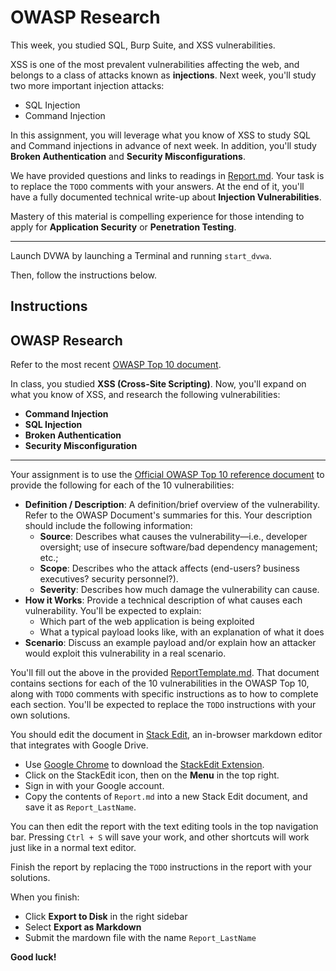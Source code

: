 # OWASP Research
This week, you studied SQL, Burp Suite, and XSS vulnerabilities.

XSS is one of the most prevalent vulnerabilities affecting the web, and belongs to a class of attacks known as **injections**. Next week, you'll study two more important injection attacks:
- SQL Injection
- Command Injection

In this assignment, you will leverage what you know of XSS to study SQL and Command injections in advance of next week. In addition, you'll study **Broken Authentication** and **Security Misconfigurations**.

We have provided questions and links to readings in [Report.md](Report.md). Your task is to replace the `TODO` comments with your answers. At the end of it, you'll have a fully documented technical write-up about **Injection Vulnerabilities**.

Mastery of this material is compelling experience for those intending to apply for **Application Security** or **Penetration Testing**.

---

Launch DVWA by launching a Terminal and running `start_dvwa`.

Then, follow the instructions below.

## Instructions
## OWASP Research
Refer to the most recent [OWASP Top 10 document](https://www.owasp.org/images/7/72/OWASP_Top_10-2017_%28en%29.pdf.pdf).

In class, you studied **XSS (Cross-Site Scripting)**. Now, you'll expand on what you know of XSS, and research the following vulnerabilities:
- **Command Injection**
- **SQL Injection**
- **Broken Authentication**
- **Security Misconfiguration**

---

Your assignment is to use the [Official OWASP Top 10 reference document](https://www.owasp.org/images/7/72/OWASP_Top_10-2017_%28en%29.pdf.pdf) to provide the following for each of the 10 vulnerabilities:
- **Definition / Description**: A definition/brief overview of the vulnerability. Refer to the OWASP Document's summaries for this. Your description should include the following information:
  - **Source**: Describes what causes the vulnerability—i.e., developer oversight; use of insecure software/bad dependency management; etc.;
  - **Scope**: Describes who the attack affects (end-users? business executives? security personnel?).
  - **Severity**: Describes how much damage the vulnerability can cause.
- **How it Works**: Provide a technical description of what causes each vulnerability. You'll be expected to explain:
  - Which part of the web application is being exploited
  - What a typical payload looks like, with an explanation of what it does
- **Scenario**: Discuss an example payload and/or explain how an attacker would exploit this vulnerability in a real scenario.

You'll fill out the above in the provided [ReportTemplate.md](ReportTemplate.md). That document contains sections for each of the 10 vulnerabilities in the OWASP Top 10, along with `TODO` comments with specific instructions as to how to complete each section. You'll be expected to replace the `TODO` instructions with your own solutions.

You should edit the document in [Stack Edit](https://stackedit.io), an in-browser markdown editor that integrates with Google Drive. 
- Use [Google Chrome](https://www.google.com/chrome/?brand=CHBD&gclid=EAIaIQobChMIrpmT0qfi3wIVq6GzCh1qwQQFEAAYASAAEgKX7_D_BwE&gclsrc=aw.ds) to download the [StackEdit Extension](https://chrome.google.com/webstore/detail/stackedit/iiooodelglhkcpgbajoejffhijaclcdg/related). 
- Click on the StackEdit icon, then on the **Menu** in the top right.
- Sign in with your Google account.
- Copy the contents of `Report.md` into a new Stack Edit document, and save it as `Report_LastName`.

You can then edit the report with the text editing tools in the top navigation bar. Pressing `Ctrl + S` will save your work, and other shortcuts will work just like in a normal text editor.

Finish the report by replacing the `TODO` instructions in the report with your solutions. 

When you finish:
- Click **Export to Disk** in the right sidebar
- Select **Export as Markdown**
- Submit the mardown file with the name `Report_LastName`

**Good luck!**
